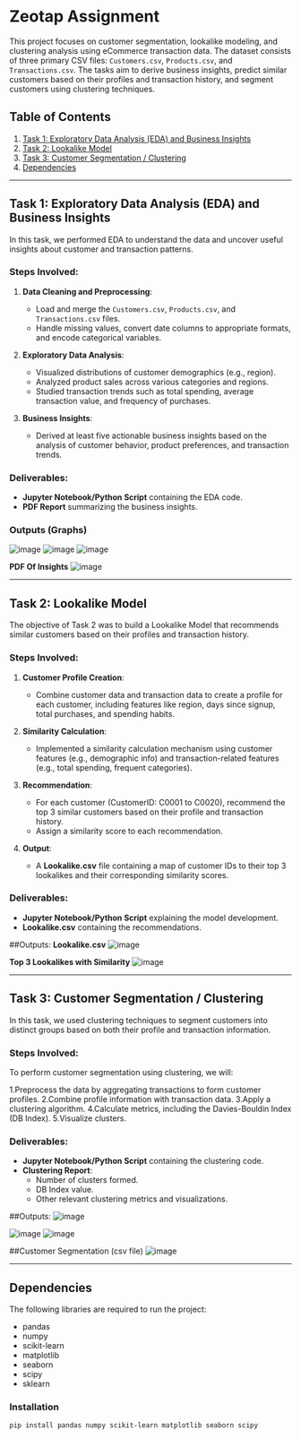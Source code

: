 # Zeotap Assignment

This project focuses on customer segmentation, lookalike modeling, and clustering analysis using eCommerce transaction data. The dataset consists of three primary CSV files: `Customers.csv`, `Products.csv`, and `Transactions.csv`. The tasks aim to derive business insights, predict similar customers based on their profiles and transaction history, and segment customers using clustering techniques.

## Table of Contents

1. [Task 1: Exploratory Data Analysis (EDA) and Business Insights](#task-1-exploratory-data-analysis-eda-and-business-insights)
2. [Task 2: Lookalike Model](#task-2-lookalike-model)
3. [Task 3: Customer Segmentation / Clustering](#task-3-customer-segmentation--clustering)
4. [Dependencies](#dependencies)

---

## Task 1: Exploratory Data Analysis (EDA) and Business Insights

In this task, we performed EDA to understand the data and uncover useful insights about customer and transaction patterns.

### Steps Involved:
1. **Data Cleaning and Preprocessing**:
   - Load and merge the `Customers.csv`, `Products.csv`, and `Transactions.csv` files.
   - Handle missing values, convert date columns to appropriate formats, and encode categorical variables.
   
2. **Exploratory Data Analysis**:
   - Visualized distributions of customer demographics (e.g., region).
   - Analyzed product sales across various categories and regions.
   - Studied transaction trends such as total spending, average transaction value, and frequency of purchases.
   
3. **Business Insights**:
   - Derived at least five actionable business insights based on the analysis of customer behavior, product preferences, and transaction trends.

### Deliverables:
- **Jupyter Notebook/Python Script** containing the EDA code.
- **PDF Report** summarizing the business insights.

### Outputs (Graphs)
![image](https://github.com/user-attachments/assets/a97929b4-0eea-4a9e-9250-67ad7292bb2b)
![image](https://github.com/user-attachments/assets/ea2da73d-73bb-40d8-ab0b-452539504c24)
![image](https://github.com/user-attachments/assets/05d2e48f-1f52-414f-a9fd-f0f9eca36a46)

**PDF Of Insights** 
![image](https://github.com/user-attachments/assets/62d0ed51-0ef6-4b53-a25e-019fa3e21055)

---

## Task 2: Lookalike Model

The objective of Task 2 was to build a Lookalike Model that recommends similar customers based on their profiles and transaction history.

### Steps Involved:
1. **Customer Profile Creation**:
   - Combine customer data and transaction data to create a profile for each customer, including features like region, days since signup, total purchases, and spending habits.
   
2. **Similarity Calculation**:
   - Implemented a similarity calculation mechanism using customer features (e.g., demographic info) and transaction-related features (e.g., total spending, frequent categories).
   
3. **Recommendation**:
   - For each customer (CustomerID: C0001 to C0020), recommend the top 3 similar customers based on their profile and transaction history.
   - Assign a similarity score to each recommendation.

4. **Output**:
   - A **Lookalike.csv** file containing a map of customer IDs to their top 3 lookalikes and their corresponding similarity scores.

### Deliverables:
- **Jupyter Notebook/Python Script** explaining the model development.
- **Lookalike.csv** containing the recommendations.

##Outputs:
**Lookalike.csv**
![image](https://github.com/user-attachments/assets/9d91e49a-b1df-404e-8d1a-6379e00f37c1)


**Top 3 Lookalikes with Similarity**
![image](https://github.com/user-attachments/assets/ae1ee45e-7d8a-4c03-a30e-80fdd3a143a4)

---

## Task 3: Customer Segmentation / Clustering

In this task, we used clustering techniques to segment customers into distinct groups based on both their profile and transaction information.

### Steps Involved:
To perform customer segmentation using clustering, we will:

1.Preprocess the data by aggregating transactions to form customer profiles.
2.Combine profile information with transaction data.
3.Apply a clustering algorithm.
4.Calculate metrics, including the Davies-Bouldin Index (DB Index).
5.Visualize clusters.

### Deliverables:
- **Jupyter Notebook/Python Script** containing the clustering code.
- **Clustering Report**:
  - Number of clusters formed.
  - DB Index value.
  - Other relevant clustering metrics and visualizations.

##Outputs:
![image](https://github.com/user-attachments/assets/ba5e345a-de8a-4f1b-903a-af89c6f31ec8)

![image](https://github.com/user-attachments/assets/1bc62d80-13c0-4721-b032-f1f648d42e94)
![image](https://github.com/user-attachments/assets/f4d5d0d2-0291-49b1-9cbf-b0c280cac2f4)

##Customer Segmentation (csv file)
![image](https://github.com/user-attachments/assets/057174f9-40f8-4b7e-9c2c-10e24adc9bc0)

---

## Dependencies

The following libraries are required to run the project:

- pandas
- numpy
- scikit-learn
- matplotlib
- seaborn
- scipy
- sklearn

### Installation
```bash
pip install pandas numpy scikit-learn matplotlib seaborn scipy
